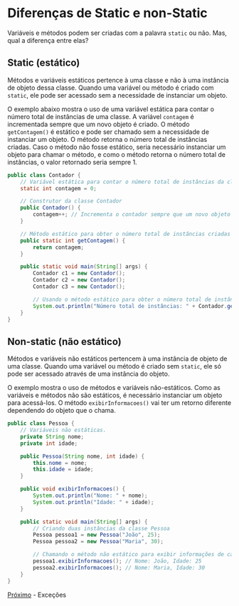 # Diferenças de Static e non-Static

Variáveis e métodos podem ser criadas com a palavra `static` ou não. Mas, qual a diferença entre elas?

## Static (estático)

Métodos e variáveis estáticos pertence à uma classe e não à uma instância de objeto dessa classe. Quando uma variável ou método é criado com `static`, ele pode ser acessado sem a necessidade de instanciar um objeto.

O exemplo abaixo mostra o uso de uma variável estática para contar o número total de instâncias de uma classe. A variável `contagem` é incrementada sempre que um novo objeto é criado. O método `getContagem()` é estático e pode ser chamado sem a necessidade de instanciar um objeto. O método retorna o número total de instâncias criadas. Caso o método não fosse estático, seria necessário instanciar um objeto para chamar o método, e como o método retorna o número total de instâncias, o valor retornado seria sempre 1.

```java
public class Contador {
    // Variável estática para contar o número total de instâncias da classe
    static int contagem = 0;

    // Construtor da classe Contador
    public Contador() {
        contagem++; // Incrementa o contador sempre que um novo objeto é criado
    }

    // Método estático para obter o número total de instâncias criadas
    public static int getContagem() {
        return contagem;
    }

    public static void main(String[] args) {
        Contador c1 = new Contador();
        Contador c2 = new Contador();
        Contador c3 = new Contador();

        // Usando o método estático para obter o número total de instâncias criadas
        System.out.println("Número total de instâncias: " + Contador.getContagem()); // 3
    }
}
```

## Non-static (não estático)

Métodos e variáveis não estáticos pertencem à uma instância de objeto de uma classe. Quando uma variável ou método é criado sem `static`, ele só pode ser acessado através de uma instância do objeto.

O exemplo mostra o uso de métodos e variáveis não-estáticos. Como as variáveis e métodos não são estáticos, é necessário instanciar um objeto para acessá-los. O método `exibirInformacoes()` vai ter um retorno diferente dependendo do objeto que o chama.

```java
public class Pessoa {
    // Variáveis não estáticas.
    private String nome;
    private int idade;

    public Pessoa(String nome, int idade) {
        this.nome = nome;
        this.idade = idade;
    }

    public void exibirInformacoes() {
        System.out.println("Nome: " + nome);
        System.out.println("Idade: " + idade);
    }

    public static void main(String[] args) {
        // Criando duas instâncias da classe Pessoa
        Pessoa pessoa1 = new Pessoa("João", 25);
        Pessoa pessoa2 = new Pessoa("Maria", 30);

        // Chamando o método não estático para exibir informações de cada pessoa
        pessoa1.exibirInformacoes(); // Nome: João, Idade: 25
        pessoa2.exibirInformacoes(); // Nome: Maria, Idade: 30
    }
}
```

[Próximo](./17-Excecoes.md) - Exceções